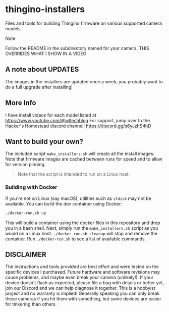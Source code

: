 # thingino-installers

Files and tools for building Thingino firmware on various supported camera models.

> [!NOTE]
> Follow the README in the subdirectory named for your camera, THIS OVERRIDES WHAT I SHOW IN A VIDEO

## A note about UPDATES

The images in the installers are updated once a week, you probably want to do a full upgrade after installing!

## More Info

I have install videos for each model listed at https://www.youtube.com/@wltechblog
For support, jump over to the Hacker's Homestead discord channel! https://discord.gg/s6yJzhS4hD

## Want to build your own?

The included script `make_installers.sh` will create all the install images. Note that firmware images are cached between runs for speed and to
allow for version pinning.

> Note that the script is intended to run on a Linux host.

### Building with Docker

If you're not on Linux (say macOS), utilities such as `sfdisk` may not be available. You can build the dev container using Docker:

```bash
./docker-run.sh up
```

This will build a container using the docker files in this repository and drop you in a bash shell.
Next, simply run the `make_installers.sh` script as you would on a Linux host. `./docker-run.sh cleanup` will stop and remove the container.
Run `./docker-run.sh` to see a list of available commands.

## DISCLAIMER

The instructions and tools provided are best effort and were tested on the specific devices I purchased. Future hardware
and software revisions may cause problems, and maybe even break your camera (unlikely!). If your device doesn't flash as expected,
please file a bug with details or better yet, join our Discord and we can help diagnose it together. This is a hobbyist project
and no warranty is implied! Generally speaking you can only break these cameras if you hit them with something, but some devices
are easier for tinkering than others.
